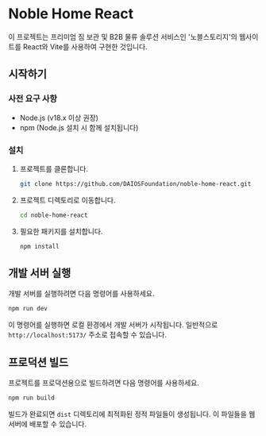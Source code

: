 # Noble Home React

이 프로젝트는 프리미엄 짐 보관 및 B2B 물류 솔루션 서비스인 '노블스토리지'의 웹사이트를 React와 Vite를 사용하여 구현한 것입니다.

## 시작하기

### 사전 요구 사항

- Node.js (v18.x 이상 권장)
- npm (Node.js 설치 시 함께 설치됩니다)

### 설치

1. 프로젝트를 클론합니다.
   ```sh
   git clone https://github.com/DAIOSFoundation/noble-home-react.git
   ```
2. 프로젝트 디렉토리로 이동합니다.
   ```sh
   cd noble-home-react
   ```
3. 필요한 패키지를 설치합니다.
   ```sh
   npm install
   ```

## 개발 서버 실행

개발 서버를 실행하려면 다음 명령어를 사용하세요.

```sh
npm run dev
```

이 명령어를 실행하면 로컬 환경에서 개발 서버가 시작됩니다. 일반적으로 `http://localhost:5173/` 주소로 접속할 수 있습니다.

## 프로덕션 빌드

프로젝트를 프로덕션용으로 빌드하려면 다음 명령어를 사용하세요.

```sh
npm run build
```

빌드가 완료되면 `dist` 디렉토리에 최적화된 정적 파일들이 생성됩니다. 이 파일들을 웹 서버에 배포할 수 있습니다.
